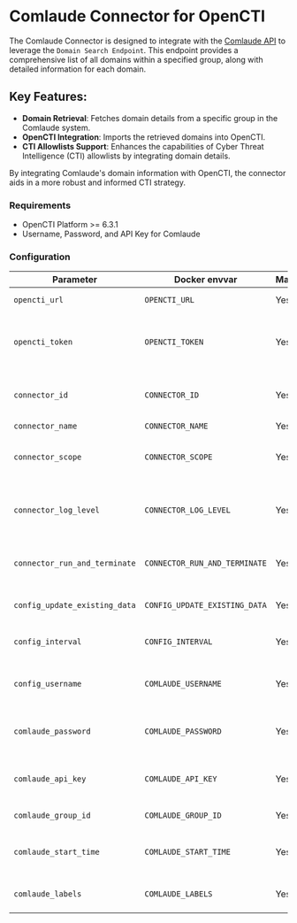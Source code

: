 # Comlaude Connector for OpenCTI

The Comlaude Connector is designed to integrate with the [Comlaude API](https://api.comlaude.com/docs) to leverage the `Domain Search Endpoint`. This endpoint provides a comprehensive list of all domains within a specified group, along with detailed information for each domain.

## Key Features:
- **Domain Retrieval**: Fetches domain details from a specific group in the Comlaude system.
- **OpenCTI Integration**: Imports the retrieved domains into OpenCTI.
- **CTI Allowlists Support**: Enhances the capabilities of Cyber Threat Intelligence (CTI) allowlists by integrating domain details.

By integrating Comlaude's domain information with OpenCTI, the connector aids in a more robust and informed CTI strategy.

### Requirements

- OpenCTI Platform >= 6.3.1
- Username, Password, and API Key for Comlaude

### Configuration

| Parameter                            | Docker envvar                       | Mandatory    | Description                                                                                                                                                |
| ------------------------------------ | ----------------------------------- | ------------ | ---------------------------------------------------------------------------------------------------------------------------------------------------------- |
| `opencti_url`                        | `OPENCTI_URL`                       | Yes          | The URL of the OpenCTI platform.                                                                                                                           |
| `opencti_token`                      | `OPENCTI_TOKEN`                     | Yes          | The default admin token configured in the OpenCTI platform parameters file.                                                                                |
| `connector_id`                       | `CONNECTOR_ID`                      | Yes          | A valid arbitrary `UUIDv4` that must be unique for this connector.                                                                                         |
| `connector_name`                     | `CONNECTOR_NAME`                    | Yes          | Option `Template`                                                                                                                                          |
| `connector_scope`                    | `CONNECTOR_SCOPE`                   | Yes          | Supported scope: Template Scope (MIME Type or Stix Object)                                                                                                 |
| `connector_log_level`                | `CONNECTOR_LOG_LEVEL`               | Yes          | The log level for this connector, could be `debug`, `info`, `warn` or `error` (less verbose).                                                              |
| `connector_run_and_terminate`        | `CONNECTOR_RUN_AND_TERMINATE`       | Yes          | Terminate container after successful execution.                                                                                                            |
| `config_update_existing_data`        | `CONFIG_UPDATE_EXISTING_DATA`       | Yes          | whether to updated data in the database.                                                                                                                   |
| `config_interval`                    | `CONFIG_INTERVAL`                   | Yes          | Interval to run connector in hours.                                                                                                                        |
| `config_username`                    | `COMLAUDE_USERNAME`                 | Yes          | Username for account that has API access in Comlaude.                                                                                                      |
| `comlaude_password`                  | `COMLAUDE_PASSWORD`                 | Yes          | Password for account that has API access in Comlaude.                                                                                                      |
| `comlaude_api_key`                   | `COMLAUDE_API_KEY`                  | Yes          | API Key for account that has API access in Comlaude.                                                                                                       |
| `comlaude_group_id`                  | `COMLAUDE_GROUP_ID`                 | Yes          | Group ID for API in Comlaude.                                                                                                                              |
| `comlaude_start_time`                | `COMLAUDE_START_TIME`               | Yes          | Earliest entry to retrieve (e.g., 1970-01-01T00:00:00Z).                                                                                                   |
| `comlaude_labels`                    | `COMLAUDE_LABELS`                   | Yes          | Labels to apply to Stix Objects (e.g., comlaude,safelist).                                                                                                 |

